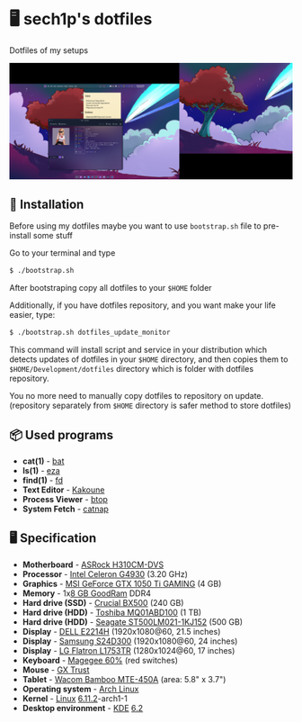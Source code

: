 <p align="center">

# 🖥️ sech1p's dotfiles

Dotfiles of my setups

![Screenshot of 'moon' - computer with Arch](screenshot.png)

</p>

## 💾 Installation

Before using my dotfiles maybe you want to use `bootstrap.sh` file to pre-install some stuff

Go to your terminal and type

```sh
$ ./bootstrap.sh
```

After bootstraping copy all dotfiles to your `$HOME` folder

Additionally, if you have dotfiles repository, and you want make your life easier, type:

```sh
$ ./bootstrap.sh dotfiles_update_monitor
```

This command will install script and service in your distribution which detects updates of dotfiles in your `$HOME` directory,
and then copies them to `$HOME/Development/dotfiles` directory which is folder with dotfiles repository.

You no more need to manually copy dotfiles to repository on update. (repository separately from `$HOME` directory is safer method to store dotfiles)

## 📦 Used programs

* **cat(1)** - [bat](https://github.com/sharkdp/bat)
* **ls(1)** - [eza](https://eza.rocks)
* **find(1)** - [fd](https://github.com/sharkdp/fd)
* **Text Editor** - [Kakoune](https://kakoune.org)
* **Process Viewer** - [btop](https://github.com/aristocratos/btop)
* **System Fetch** - [catnap](https://catnap-fetch.xyz)

## 🖥️ Specification

* **Motherboard** - [ASRock H310CM-DVS](https://www.asrock.com/mb/Intel/H310CM-DVS/index.asp)
* **Processor** - [Intel Celeron G4930](https://www.intel.com/content/www/us/en/products/sku/134878/intel-celeron-processor-g4930-2m-cache-3-20-ghz/specifications.html) (3.20 GHz)
* **Graphics** - [MSI GeForce GTX 1050 Ti GAMING](https://www.msi.com/Graphics-Card/GeForce-GTX-1050-Ti-GAMING-X-4G/support) (4 GB)
* **Memory** - 1x[8 GB GoodRam](https://www.x-kom.pl/p/419244-pamiec-ram-ddr4-goodram-8gb-1x8gb-2666mhz-cl19.html) DDR4
* **Hard drive (SSD)** - [Crucial BX500](https://www.crucial.com/ssd/bx500/ct240bx500ssd1) (240 GB)
* **Hard drive (HDD)** - [Toshiba MQ01ABD100](https://storage.toshiba.com/internal-specialty-hdd/pc/mq01abd-series) (1 TB)
* **Hard drive (HDD)** - [Seagate ST500LM021-1KJ152](https://www.amazon.com/Seagate-ST500LM021-Laptop-500GB-2-5-Inch/dp/B00II56U0I) (500 GB)
* **Display** - [DELL E2214H](https://www.dell.com/support/home/pl-pl/product-support/product/dell-e2214h/docs) (1920x1080@60, 21.5 inches)
* **Display** - [Samsung S24D300](https://www.ebay.com/sch/i.html?_nkw=samsung+s24d300) (1920x1080@60, 24 inches)
* **Display** - [LG Flatron L1753TR](https://www.ebay.com/sch/i.html?_nkw=lg+flatron+1280x1024) (1280x1024@60, 17 inches)
* **Keyboard** - [Magegee 60%](https://www.amazon.com/dp/B09KLGRBCH) (red switches)
* **Mouse** - [GX Trust](https://www.trust.com/en/product/25037-gxt-110-felox-wireless-gaming-mouse-black)
* **Tablet** - [Wacom Bamboo MTE-450A](https://www.newegg.com/wacom-mte450/p/N82E16823100045) (area: 5.8" x 3.7")
* **Operating system** - [Arch Linux](https://archlinux.org/)
* **Kernel** - [Linux](https://www.kernel.org) [6.11.2](https://cdn.kernel.org/pub/linux/kernel/v6.x/ChangeLog-6.11.2)-arch1-1
* **Desktop environment** - [KDE](https://kde.org) [6.2](https://kde.org/announcements/plasma/6/6.2.0)
